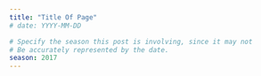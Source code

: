 ```yaml
---
title: "Title Of Page"
# date: YYYY-MM-DD

# Specify the season this post is involving, since it may not
# Be accurately represented by the date.
season: 2017
---
```

